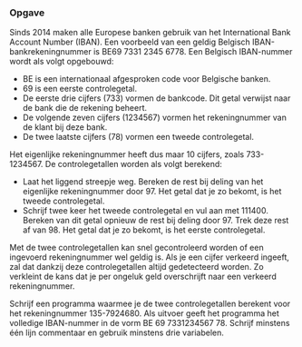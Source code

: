 ### Opgave

Sinds 2014 maken alle Europese banken gebruik van het International Bank Account Number (IBAN). Een voorbeeld van een geldig Belgisch IBAN-bankrekeningnummer is BE69 7331 2345 6778. Een Belgisch IBAN-nummer wordt als volgt opgebouwd:
* BE is een internationaal afgesproken code voor Belgische banken.
* 69 is een eerste controlegetal.
* De eerste drie cijfers (733) vormen de bankcode. Dit getal verwijst naar de bank die de rekening beheert.
* De volgende zeven cijfers (1234567) vormen het rekeningnummer van de klant bij
deze bank.
* De twee laatste cijfers (78) vormen een tweede controlegetal.

Het eigenlijke rekeningnummer heeft dus maar 10 cijfers, zoals 733-1234567. De controlegetallen worden als volgt berekend:
* Laat het liggend streepje weg. Bereken de rest bij deling van het eigenlijke rekeningnummer
door 97. Het getal dat je zo bekomt, is het tweede controlegetal.
* Schrijf twee keer het tweede controlegetal en vul aan met 111400. Bereken van dit getal opnieuw de rest bij deling door 97. Trek deze rest af van 98. Het getal dat je zo bekomt, is het eerste controlegetal.

Met de twee controlegetallen kan snel gecontroleerd worden of een ingevoerd rekeningnummer wel geldig is. Als je een cijfer verkeerd ingeeft, zal dat dankzij deze controlegetallen altijd gedetecteerd worden. Zo verkleint de kans dat je per ongeluk geld overschrijft naar een verkeerd rekeningnummer.

Schrijf een programma waarmee je de twee controlegetallen berekent voor het rekeningnummer 135-7924680. Als uitvoer geeft het programma het volledige IBAN-nummer in de vorm BE 69 7331234567 78. Schrijf minstens één lijn commentaar en gebruik minstens drie variabelen.
